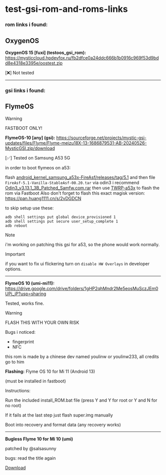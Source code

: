 # test-gsi-rom-and-roms-links
### rom links i found:

## OxygenOS
**OxygenOS 15 [fuxi] (testoos_gsi_rom):**
https://mysticcloud.hpdevfox.ru/fb2dfce0a24ddc666b1b0916c969f53d9bdd8e4318e3395e/oostest.zip

[❌] Not tested

------

### gsi links i found:

## FlymeOS
> [!WARNING]
> FASTBOOT ONLY!

**FlymeOS-10 [any] (gsi):**
https://sourceforge.net/projects/mystic-gsi-updates/files/Flyme/Flyme-meizu18X-13-1686879531-AB-20240526-MysticGSI.zip/download


[✅] Tested on Samsung A53 5G

in order to boot flymeos on a53:


flash [android_kernel_samsung_a53x-FireAsf/releases/tag/5.1](https://github.com/Ksawlii/android_kernel_samsung_a53x-FireAsf/releases/tag/5.1) and then file `FireAsf-5.1-Vanilla-StableAsf-00.20.tar` via odin3 i recommend [Odin3_v3.13.1_3B_Patched_Samfw.com.rar](https://samfw.com/Odin/Odin3_v3.13.1_3B_Patched_Samfw.com.rar) then use [TWRP-a53x](https://twrp.me/samsung/samsunggalaxya53.html) to flash the rom via Fastboot
Also don't forget to flash this exact magisk version: https://pan.huang1111.cn/s/2vDGDCN

to skip setup use these:
```
adb shell settings put global device_provisioned 1
adb shell settings put secure user_setup_complete 1
adb reboot
```

> [!Note]
> i'm working on patching this gsi for a53, so the phone would work normally.

> [!Important] 
> if you want to fix ui flickering turn on `disable HW Overlays` in developer options. 


-------

**FlymeOS 10 (umi-mi11):**
https://drive.google.com/drive/folders/1gHP2qhMndr2Me5eosMuSczJEm0UPj_jP?usp=sharing

Tested, works fine.
> [!Warning]
> FLASH THIS WITH YOUR OWN RISK

Bugs i noticed:
- fingerprint
- NFC

this rom is made by a chinese dev named youlinw or youlinw233, all credits go to him

**Flashing:**
Flyme OS 10 for Mi 11 (Android 13)

(must be installed in fastboot)



Instructions:

Run the included install_ROM.bat file (press Y and Y for root or Y and N for no root)

If it fails at the last step just flash super.img manually

Boot into recovery and format data (any recovery works)

-------

**Bugless Flyme 10 for Mi 10 (umi)**

patched by @salsasunny

bugs: read the title again

[Download](https://drive.google.com/file/d/1ECZdMMc40sax8ENCJU0sy8mtQZ_cofO4/view?usp=sharing) 
